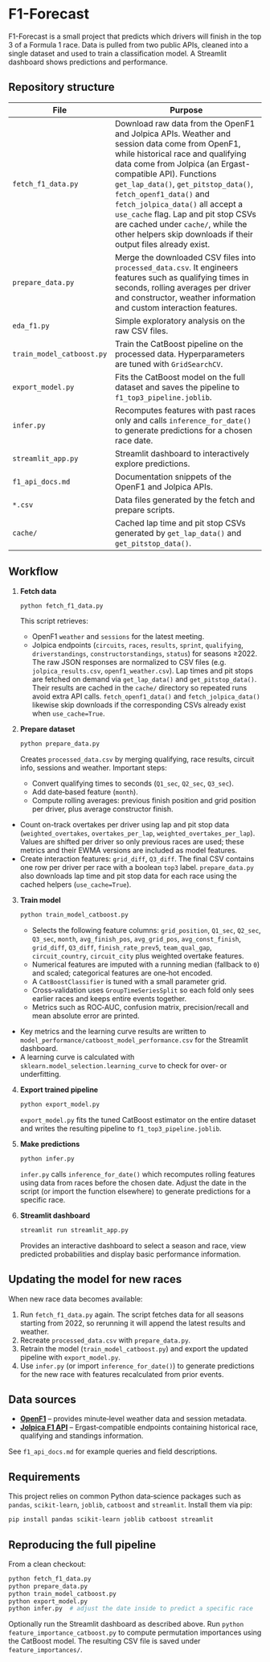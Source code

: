 # F1-Forecast

F1-Forecast is a small project that predicts which drivers will finish in the top 3 of a Formula 1 race. Data is pulled from two public APIs, cleaned into a single dataset and used to train a classification model. A Streamlit dashboard shows predictions and performance.

## Repository structure

| File | Purpose |
| --- | --- |
| `fetch_f1_data.py` | Download raw data from the OpenF1 and Jolpica APIs. Weather and session data come from OpenF1, while historical race and qualifying data come from Jolpica (an Ergast-compatible API). Functions `get_lap_data()`, `get_pitstop_data()`, `fetch_openf1_data()` and `fetch_jolpica_data()` all accept a `use_cache` flag. Lap and pit stop CSVs are cached under `cache/`, while the other helpers skip downloads if their output files already exist. |
| `prepare_data.py` | Merge the downloaded CSV files into `processed_data.csv`. It engineers features such as qualifying times in seconds, rolling averages per driver and constructor, weather information and custom interaction features. |
| `eda_f1.py` | Simple exploratory analysis on the raw CSV files. |
| `train_model_catboost.py` | Train the CatBoost pipeline on the processed data. Hyperparameters are tuned with `GridSearchCV`. |
| `export_model.py` | Fits the CatBoost model on the full dataset and saves the pipeline to `f1_top3_pipeline.joblib`. |
| `infer.py` | Recomputes features with past races only and calls `inference_for_date()` to generate predictions for a chosen race date. |
| `streamlit_app.py` | Streamlit dashboard to interactively explore predictions. |
| `f1_api_docs.md` | Documentation snippets of the OpenF1 and Jolpica APIs. |
| `*.csv` | Data files generated by the fetch and prepare scripts. |
| `cache/` | Cached lap time and pit stop CSVs generated by `get_lap_data()` and `get_pitstop_data()`. |

## Workflow

1. **Fetch data**
   ```bash
   python fetch_f1_data.py
   ```
   This script retrieves:
   - OpenF1 `weather` and `sessions` for the latest meeting.
   - Jolpica endpoints (`circuits`, `races`, `results`, `sprint`, `qualifying`, `driverstandings`, `constructorstandings`, `status`) for seasons ≥2022.
   The raw JSON responses are normalized to CSV files (e.g. `jolpica_results.csv`, `openf1_weather.csv`).
   Lap times and pit stops are fetched on demand via `get_lap_data()` and `get_pitstop_data()`. Their results are cached in the `cache/` directory so repeated runs avoid extra API calls. `fetch_openf1_data()` and `fetch_jolpica_data()` likewise skip downloads if the corresponding CSVs already exist when `use_cache=True`.

2. **Prepare dataset**
   ```bash
   python prepare_data.py
   ```
   Creates `processed_data.csv` by merging qualifying, race results, circuit info, sessions and weather. Important steps:
   - Convert qualifying times to seconds (`Q1_sec`, `Q2_sec`, `Q3_sec`).
   - Add date‑based feature (`month`).
   - Compute rolling averages: previous finish position and grid position per driver, plus average constructor finish.
  - Count on-track overtakes per driver using lap and pit stop data
    (`weighted_overtakes`, `overtakes_per_lap`, `weighted_overtakes_per_lap`). Values are shifted per driver so only previous races are used; these metrics and their EWMA versions are included as model features.
  - Create interaction features: `grid_diff`, `Q3_diff`.
   The final CSV contains one row per driver per race with a boolean `top3` label. `prepare_data.py` also downloads lap time and pit stop data for each race using the cached helpers (`use_cache=True`).

3. **Train model**
   ```bash
   python train_model_catboost.py
   ```
   - Selects the following feature columns:
    `grid_position`, `Q1_sec`, `Q2_sec`, `Q3_sec`, `month`,
    `avg_finish_pos`, `avg_grid_pos`, `avg_const_finish`,
    `grid_diff`, `Q3_diff`,
    `finish_rate_prev5`, `team_qual_gap`,
   `circuit_country`, `circuit_city` plus weighted overtake features.
   - Numerical features are imputed with a running median (fallback to ``0``) and scaled; categorical features are one‑hot encoded.
   - A `CatBoostClassifier` is tuned with a small parameter grid.
   - Cross‑validation uses `GroupTimeSeriesSplit` so each fold only sees earlier races and keeps entire events together.
   - Metrics such as ROC‑AUC, confusion matrix, precision/recall and mean absolute error are printed.
  - Key metrics and the learning curve results are written to `model_performance/catboost_model_performance.csv` for the Streamlit dashboard.
   - A learning curve is calculated with `sklearn.model_selection.learning_curve` to check for over‑ or underfitting.


4. **Export trained pipeline**
   ```bash
   python export_model.py
   ```
   `export_model.py` fits the tuned CatBoost estimator on the entire dataset
   and writes the resulting pipeline to `f1_top3_pipeline.joblib`.

5. **Make predictions**
   ```bash
   python infer.py
   ```
   `infer.py` calls `inference_for_date()` which recomputes rolling features
   using data from races before the chosen date. Adjust the date in the script
   (or import the function elsewhere) to generate predictions for a specific
   race.

6. **Streamlit dashboard**
   ```bash
   streamlit run streamlit_app.py
   ```
   Provides an interactive dashboard to select a season and race, view predicted probabilities and display basic performance information.

## Updating the model for new races

When new race data becomes available:
1. Run `fetch_f1_data.py` again. The script fetches data for all seasons starting from 2022, so rerunning it will append the latest results and weather.
2. Recreate `processed_data.csv` with `prepare_data.py`.
3. Retrain the model (`train_model_catboost.py`) and export the updated pipeline with `export_model.py`.
4. Use `infer.py` (or import `inference_for_date()`) to generate predictions for the new race with features recalculated from prior events.

## Data sources

- **[OpenF1](https://www.openf1.org/)** – provides minute‑level weather data and session metadata.
- **[Jolpica F1 API](https://api.jolpi.ca/ergast/f1/)** – Ergast‑compatible endpoints containing historical race, qualifying and standings information.

See `f1_api_docs.md` for example queries and field descriptions.

## Requirements

This project relies on common Python data‑science packages such as `pandas`, `scikit‑learn`, `joblib`, `catboost` and `streamlit`. Install them via pip:
```bash
pip install pandas scikit-learn joblib catboost streamlit
```

## Reproducing the full pipeline

From a clean checkout:
```bash
python fetch_f1_data.py
python prepare_data.py
python train_model_catboost.py
python export_model.py
python infer.py  # adjust the date inside to predict a specific race
```
Optionally run the Streamlit dashboard as described above.
Run `python feature_importance_catboost.py` to compute permutation importances using the CatBoost model. The resulting CSV file is saved under `feature_importances/`.


